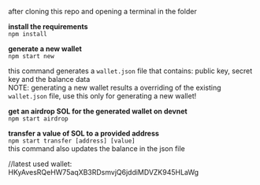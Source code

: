 after cloning this repo and opening a terminal in the folder

**install the requirements**  
`npm install`

**generate a new wallet**  
`npm start new`

this command generates a `wallet.json` file that contains: public key, secret key and the balance data  
NOTE: generating a new wallet results a overriding of the existing `wallet.json` file, use this only for generating a new wallet!

**get an airdrop SOL for the generated wallet on devnet**  
`npm start airdrop`

**transfer a value of SOL to a provided address**  
`npm start transfer [address] [value]`  
this command also updates the balance in the json file

//latest used wallet: HKyAvesRQeHW75aqXB3RDsmvjQ6jddiMDVZK945HLaWg
